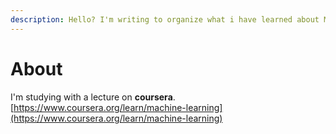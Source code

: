 ```yaml
---
description: Hello? I'm writing to organize what i have learned about ML.
---
```


# About

I'm studying with a lecture on **coursera**. [https://www.coursera.org/learn/machine-learning](https://www.coursera.org/learn/machine-learning)

